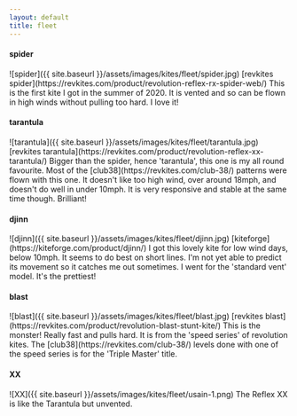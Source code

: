 ```yaml
---
layout: default
title: fleet 
---
```


<h4>spider</h4>
![spider]({{ site.baseurl }}/assets/images/kites/fleet/spider.jpg)  
[revkites spider](https://revkites.com/product/revolution-reflex-rx-spider-web/)
This is the first kite I got in the summer of 2020.  
It is vented and so can be flown in high winds without pulling too hard.  
I love it!


<h4>tarantula</h4>
![tarantula]({{ site.baseurl }}/assets/images/kites/fleet/tarantula.jpg)  
[revkites tarantula](https://revkites.com/product/revolution-reflex-xx-tarantula/)
Bigger than the spider, hence 'tarantula', this one is my all round favourite.  
Most of the [club38](https://revkites.com/club-38/) patterns were flown with this one. It doesn't like too high wind, over around 18mph, and doesn't do well in under 10mph. It is very responsive and stable at the same time though. Brilliant!


<h4>djinn</h4>
![djinn]({{ site.baseurl }}/assets/images/kites/fleet/djinn.jpg)  
[kiteforge](https://kiteforge.com/product/djinn/)
I got this lovely kite for low wind days, below 10mph. It seems to do best on short lines. I'm not yet able to predict its movement so it catches me out sometimes. I went for the 'standard vent' model. It's the prettiest!


<h4>blast</h4>
![blast]({{ site.baseurl }}/assets/images/kites/fleet/blast.jpg)
[revkites blast](https://revkites.com/product/revolution-blast-stunt-kite/)
This is the monster! Really fast and pulls hard. It is from the 'speed series' of revolution kites. The [club38](https://revkites.com/club-38/) levels done with one of the speed series is for the 'Triple Master' title.


<h4>XX</h4>
![XX]({{ site.baseurl }}/assets/images/kites/fleet/usain-1.png)
The Reflex XX is like the Tarantula but unvented.

